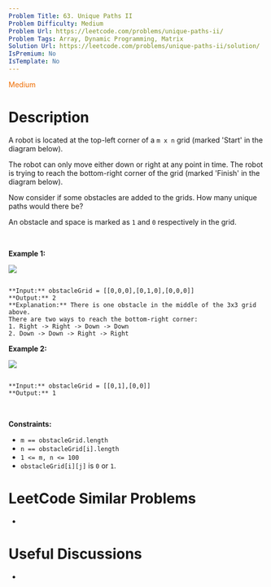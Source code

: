 ```yaml
---
Problem Title: 63. Unique Paths II
Problem Difficulty: Medium
Problem Url: https://leetcode.com/problems/unique-paths-ii/
Problem Tags: Array, Dynamic Programming, Matrix
Solution Url: https://leetcode.com/problems/unique-paths-ii/solution/
IsPremium: No
IsTemplate: No
---
```


<span style="color: rgb(239, 108, 0);">Medium</span>

# Description

A robot is located at the top-left corner of a `m x n` grid (marked 'Start' in the diagram below).


The robot can only move either down or right at any point in time. The robot is trying to reach the bottom-right corner of the grid (marked 'Finish' in the diagram below).


Now consider if some obstacles are added to the grids. How many unique paths would there be?


An obstacle and space is marked as `1` and `0` respectively in the grid.


 


**Example 1:**


![](https://assets.leetcode.com/uploads/2020/11/04/robot1.jpg)

```

**Input:** obstacleGrid = [[0,0,0],[0,1,0],[0,0,0]]
**Output:** 2
**Explanation:** There is one obstacle in the middle of the 3x3 grid above.
There are two ways to reach the bottom-right corner:
1. Right -> Right -> Down -> Down
2. Down -> Down -> Right -> Right

```

**Example 2:**


![](https://assets.leetcode.com/uploads/2020/11/04/robot2.jpg)

```

**Input:** obstacleGrid = [[0,1],[0,0]]
**Output:** 1

```

 


**Constraints:**


* `m == obstacleGrid.length`
* `n == obstacleGrid[i].length`
* `1 <= m, n <= 100`
* `obstacleGrid[i][j]` is `0` or `1`.




# LeetCode Similar Problems

- []()

# Useful Discussions

- []()
